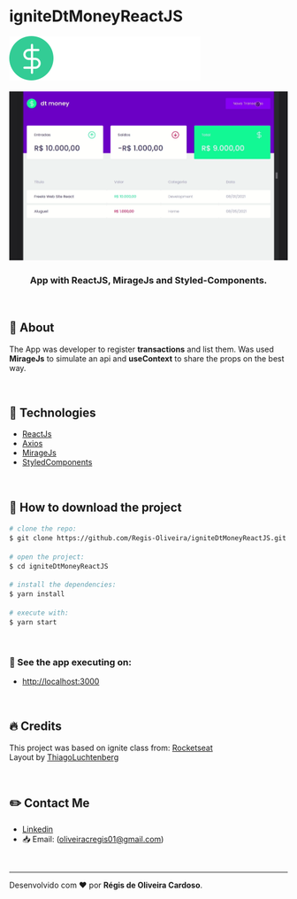 # igniteDtMoneyReactJS

<div>
  <img src="src/assets/logo.svg"/>
</div>

</br>

<img src="src/assets/GifDtMoney.gif" alt="Print screen" />

<h3 align="center">
  App with ReactJS, MirageJs and Styled-Components.
</h3> 

</br>

## :open_file_folder: About

The App was developer to register **transactions** and list them. Was used **MirageJs** to simulate an api and **useContext** to share the props on the best way.

</br>

## :rocket: Technologies

- [ReactJs](https://reactjs.org)
- [Axios](https://axios-http.com/)
- [MirageJs](https://miragejs.com/)
- [StyledComponents](https://styled-components.com/)

</br>

## :key: How to download the project

```bash
# clone the repo:
$ git clone https://github.com/Regis-Oliveira/igniteDtMoneyReactJS.git

# open the project:
$ cd igniteDtMoneyReactJS

# install the dependencies:
$ yarn install

# execute with:
$ yarn start
```
</br>

### :tada: See the app executing on:

 - [http://localhost:3000](http://localhost:3000/)

 </br>

 ## :fire: Credits
 This project was based on ignite class from: 
 [Rocketseat](https://app.rocketseat.com.br/)
 </br>
 Layout by [ThiagoLuchtenberg](https://www.instagram.com/tiagoluchtenberg/) 

 </br>

 ## :pencil2: Contact Me

- [Linkedin](www.linkedin.com/in/regis-de-oliveira-cardoso)
- :inbox_tray: Email: (oliveiracregis01@gmail.com)

</br>

---
Desenvolvido com :heart: por **Régis de Oliveira Cardoso**.